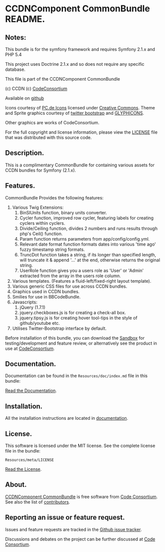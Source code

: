 CCDNComponent CommonBundle README.
==================================

  
## Notes:  
  
This bundle is for the symfony framework and requires Symfony 2.1.x and PHP 5.4
  
This project uses Doctrine 2.1.x and so does not require any specific database.


This file is part of the CCDNComponent CommonBundle

(c) CCDN (c) [CodeConsortium](http://www.codeconsortium.com/)

Available on [github](http://www.github.com/codeconsortium/CCDNComponentCommonBundle)

Icons courtesy of [PC.de Icons](http://pc.de/icons/) licensed under [Creative Commons](http://creativecommons.org/licenses/by/3.0/).
Theme and Sprite graphics courtesy of [twitter bootstrap](http://twitter.github.com/bootstrap/index.html) and [GLYPHICONS](http://glyphicons.com/).

Other graphics are works of CodeConsortium.

For the full copyright and license information, please view the [LICENSE](http://github.com/codeconsortium/CCDNComponentCommonBundle/blob/master/Resources/meta/LICENSE) file that was distributed with this source code.

## Description.

This is a complimentary CommonBundle for containing various assets for CCDN bundles for Symfony (2.1.x).

## Features.

CommonBundle Provides the following features:

1. Various Twig Extensions:
	1. BinSIUnits function, binary units converter.
	2. Cycler function, improved row cycler, featuring labels for creating cyclers within cyclers.
	3. Divide/Ceiling function, divides 2 numbers and runs results through php's Ceil() function.
	4. Param function returns parameters from app/config/config.yml.
	5. Relevant date format function formats dates into various 'time ago' fuzzy timestamp string formats.
	6. TruncDot function takes a string, if its longer than specified length, will truncate it & append '...' at the end, otherwise returns the original string.
	7. UserRole function gives you a users role as 'User' or 'Admin' extracted from the array in the users role column.
2. Various templates. (Features a fluid-left/fixed-right layout template).
3. Various generic CSS files for use across CCDN bundles.
4. Graphics used in CCDN bundles.
5. Smilies for use in BBCodeBundle.
6. Javascripts:
 	1. jQuery (1.7.1)
	2. jquery.checkboxes.js is for creating a check-all box.
	3. jquery.tipsy.js is for creating hover tool-tips in the style of github/youtube etc.
7. Utilises Twitter-Bootstrap interface by default.

Before installation of this bundle, you can download the [Sandbox](https://github.com/codeconsortium/CCDNSandBox) for testing/development and feature review, or alternatively see the product in use at [CodeConsortium](http://www.codeconsortium.com).

## Documentation.

Documentation can be found in the `Resources/doc/index.md` file in this bundle:

[Read the Documentation](http://github.com/codeconsortium/CCDNComponentCommonBundle/blob/master/Resources/doc/index.md).

## Installation.

All the installation instructions are located in [documentation](http://github.com/codeconsortium/CCDNComponentCommonBundle/blob/master/Resources/doc/install.md).

## License.

This software is licensed under the MIT license. See the complete license file in the bundle:

	Resources/meta/LICENSE

[Read the License](http://github.com/codeconsortium/CCDNComponentCommonBundle/blob/master/Resources/meta/LICENSE).

## About.

[CCDNComponent CommonBundle](http://github.com/codeconsortium/CCDNComponentCommonBundle) is free software from [Code Consortium](http://www.codeconsortium.com).
See also the list of [contributors](http://github.com/codeconsortium/CCDNComponentCommonBundle/contributors).

## Reporting an issue or feature request.

Issues and feature requests are tracked in the [Github issue tracker](http://github.com/codeconsortium/CCDNComponentCommonBundle/issues).

Discussions and debates on the project can be further discussed at [Code Consortium](http://www.codeconsortium.com).
